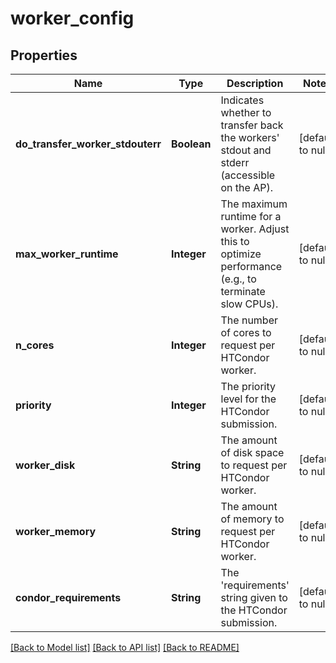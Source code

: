 # worker_config
## Properties

| Name | Type | Description | Notes |
|------------ | ------------- | ------------- | -------------|
| **do\_transfer\_worker\_stdouterr** | **Boolean** | Indicates whether to transfer back the workers&#39; stdout and stderr (accessible on the AP). | [default to null] |
| **max\_worker\_runtime** | **Integer** | The maximum runtime for a worker. Adjust this to optimize performance (e.g., to terminate slow CPUs). | [default to null] |
| **n\_cores** | **Integer** | The number of cores to request per HTCondor worker. | [default to null] |
| **priority** | **Integer** | The priority level for the HTCondor submission. | [default to null] |
| **worker\_disk** | **String** | The amount of disk space to request per HTCondor worker. | [default to null] |
| **worker\_memory** | **String** | The amount of memory to request per HTCondor worker. | [default to null] |
| **condor\_requirements** | **String** | The &#39;requirements&#39; string given to the HTCondor submission. | [default to null] |

[[Back to Model list]](../README.md#documentation-for-models) [[Back to API list]](../README.md#documentation-for-api-endpoints) [[Back to README]](../README.md)

